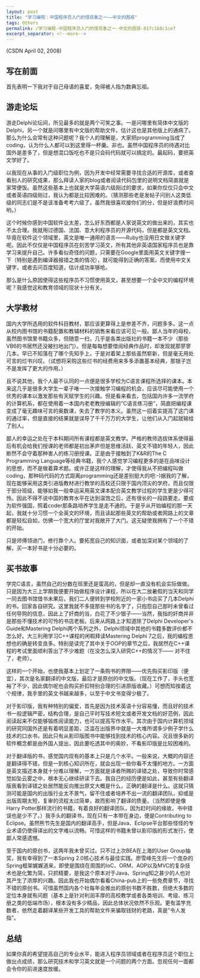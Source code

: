 ```yaml
---
layout: post
title: "学习编程：中国程序员入门的怪现象之一――中文的困惑"
tags: Others
permalink: /学习编程-中国程序员入门的怪现象之一-中文的困惑-817c168c1ce7
excerpt_separator: <!--more-->
---
```

(CSDN April 02, 2008)

## 写在前面

首先表明一下我对于自己母语的喜爱，免得被人指为数典忘祖。
<!--more-->

## 游走论坛

游走Delphi论坛间，所见最多的就是两个可笑之事。一是问哪里有简体中文版的Delphi，另一个就是问哪里有中文版的帮助文件。估计这也是其他版上的通病了。那么为什么会常有这种问题呢？我个人的理解是，大家把programming当成了coding，认为什么人都可以到这里得一杯羹。非也。虽然中国程序员的待遇对比国外是差多了，但是想混口饭吃也不是只会码代码就可以搞定的。最起码，要把英文学好了。

以我现在从事的入门级职位为例，因为开发中经常需要寻找合适的开源库，或者查看别人的研究成果，那么拜读人家的blog或者阅读代码包里的说明文档简直就是家常便饭。虽然这些基本上也就是大学英语六级刚过的要求，如果你仅仅只会中文或者英语四级刚过，我认为都是比较困难的。（猜测那些老是发帖子问别人这类低级的同志们是不是该准备考考六级了，虽然我很喜欢接你们的分，但是好浪费时间哟。）

这个时候你感到中国软件业太差，怎么好东西都是人家说英文的做出来的，其实也不太合理。我就用过德国、法国、意大利程序员的开源代码，但是都是英文文档。毕竟在软件这个领域里，英文是唯一通用的语言――Ruby也没用日文做关键字呢。因此不仅仅是中国程序员在刻苦学习英文，所有其他非英语国家程序员也是靠学习来提升自己。许多看似奇怪的问题，只需要在Google里面用英文关键字搜一下（特别是遇到编译器报错之类的情况），就可能得到正确的答案。而使用中文关键字，或者去问百度知道，估计成功率够呛。

那么是什么原因使得这些程序员不习惯使用英文，甚至想要一个全中文的编程环境呢？我感觉这和教育领域的现状十分有关。

## 大学教材

国内大学所选用的软件科目教材，那应该更算得上是参差不齐，问题多多。这一点从校内图书馆的书籍配置和教辅材料的销售来看应该可见一般。鄙人当年的母校，虽然图书馆里书籍众多，但随意一扫，几乎是各类出版社的书籍一本不少（那些VB6的书居然还没被扫地出门）。但是每每想要借阅经典作品时，却发现就那寥寥几本，早已不知落在了哪个先知手上，于是对着架上那些虽然崭新，但是毫无用处可言的烂书兴叹。（试想将采购这些烂书的经费用来多多添置基本经典，那银子岂不是发挥了更大的作用。）

且不说其他，我个人最不认同的一点便是很多学校为C语言课程所选择的课本。本来这几乎是很多大学生一辈子唯一一次接触学习编程的机会，应该尽可能使用一个优秀的课本以激发那些有天赋学生的兴趣。但是看来看去，包括国内许多一流学府的计算机系，都在使用着一本国内老老教授编辑的”C语言练习册”，简直把编程课变成了毫无趣味可言的奥数课，失去了教学的本义。虽然这一招着实提高了这门课的通过率，但是直接的结果就是误导了千千万万的大学生，让他们从入门起就输给了别人。

鄙人的幸运之处在于本科期间所有课程都是英文教学。严格的教师选拔体系使得最后有机会给我们授课的老师都是初出茅庐但是思维活跃、英文不错的年轻人，因此断然不会守着那种害人的练习册授课。正是由于接触到了K&R的The C Programming Language等经典书籍，我个人感觉学习编程更多的是在品味设计的思想，而不是做着算术题。或许正是这样的理解，才使得我从不把编程叫做coding，那种码代码的方式距离programming还是差别挺大的吧:-)据我的了解，现在能够采用这类引进版教材进行教学的高校还只限于国内顶尖的学府，而且仅限于部分班级，能够如我一般幸运采用英文课本配合英文教学过程的学生更是少得可怜。因此不得不说中国的教育水平在达到温饱之后，还有很长的一段路要走。要成为软件强国，照着coder那条路培养学生是走不通的。于是乎从开始编程的那一天起，我就十分习惯一个全英文的环境，而且读起那些英文的帮助或者网路上的文章都是轻松自如，仿佛一个宽大的厅堂对我敞开了大门。这无疑使我拥有了一个不错的开始。

只是师傅领进门，修行靠个人。要拓宽自己的知识面，或者加深对某个领域的了解，买一本好书是十分必要的。

## 买书故事

学完C语言，虽然自己的分数在班里还是蛮高的，但是却一直没有机会实际做做。只是因为大三上学期我便要开始做程序设计课程，所以在大二放暑假的当天和同学一同去图书馆借书未果后，我们二人便转到学校附近的一家小书店买了几本Delphi的书，回家各自研究。这里我就不多提那些书的名字了，只抱怨自己那时未曾看过任何导购的信息，因此上了奸商的当，白花了不少银子――当然，我指的奸商并非是那些不懂技术的可怜的书店老板。后来从网路上才知道除了Delphi Developer's Guide和Mastering Delphi两个系列之外，Delphi领域中其他的书籍多数评价都不怎么好。大三利用学习C++课程的闲暇拜读Mastering Delphi 7之后，我的编程思想也的确是转变良多。特别是读完了其中关于OOP的章节之后，我居然在C++课程的考试里面顺利答出了不少难题（在没怎么深入研究C++的情况下―― 对不住了，老师）。

这样的一个开始，也使我基本上划定了一条购书的界限――优先购买影印版（便宜），其次是名家翻译的中文版，最后才是原创的中文版。（现在工作了，手头也宽裕了不少，因此偶尔呢也会购买折扣特别合理的引进原版收藏。）可想而知按着这个规律，我手里的英文书越来越多，以至于中文书变得少极了。

对于影印版，我有种特别的偏爱，首先是因为技术英语十分容易懂，而且好的技术书一般逻辑严密，结构合理，是自己平时写技术短文或者开发文档的好范例，因此阅读起来不仅能够锻炼阅读能力，也可以提高写作水平。其次由于国内计算机领域的研究同国外还是有着明显差距，泛滥在出版界中就是一大堆所谓多少例子学什么技术的口水书，因此只有从影印版图书中能够找到技术的核心内容。况且很多新的软件概念都是由外国人提出，因此要吃透其中的奥妙，不看影印版是比较困难的。

对于翻译版的书，感觉国内现有的基本上只是几个水平。一般来说，大概的内容还是翻译得不错，但是一到核心知识所在，就会出现一些你看不太懂的地方。一方面是英文描述本身就十分难以理解，一方面就是译者所赐的译错之处，导致你时常感觉如坠云雾之中，根本无心继续研读下去。我自己的经历便是如此，甚至有些翻译版我看到译错之处居然能反向推出原文大概是什么，正确的翻译是什么。这就只猜测可能是国内的出版行业太不景气，留不住或者培养不出一流的翻译团队，抑或是出版周期太短，复审的流程太过简单，故而影响了翻译的质量。（当然即使是像Harry Potter那样流行的书籍，有着良好的翻译团队，因为赶时间的缘故，书中错误也是少不了。）我手头的翻译书，现在只有一本带在身边，便是Contributing to Eclipse。虽然熊节先生是国内的翻译高手，但是Java、Eclipse平台那些怪怪的专业术语仍使得译出的文字难以流畅。可惜这样的书籍未曾以影印版的形式发行，使鄙人常感遗憾。

至于国内的原创书，这两年我未曾买过。只不过上次BEA在上海的User Group抽奖，我有幸得到了一本Spring 2.0核心技术与最佳实践。廖雪峰先生将一个庞杂的Spring框架娓娓道来，即使是围绕在周围的IoC、ORM、AOP以及MVC的复杂技术也是化繁为简，只抓精要，是我这个原本对于Java、Spring知之甚少的人也对其产生了浓厚的兴趣。因此我也开始偶尔看看China-pub上的一些免费章节，寻找不错的原创书。可惜虽然国内各个社每年会推出的原创书数不胜数，但绝大多数的定位本身就有问题（基本上是针对利润丰厚的高校教学或者各类培训、考级、练习册之类的低端市场），根本没有多少精品，因此总体状况依然不乐观。更有滥竽充数者，依然走着翻译某些开发工具的帮助文件来骗取钱财的老路，真是”令人发指”。

## 总结

如果你真的希望提高自己的专业水平，能进入程序员领域或者在程序员这个职位上做出点成绩，那么研究技术和学习英文就是一个问题的两个方面。忽视任何一面都会令你的前进速度放缓。
